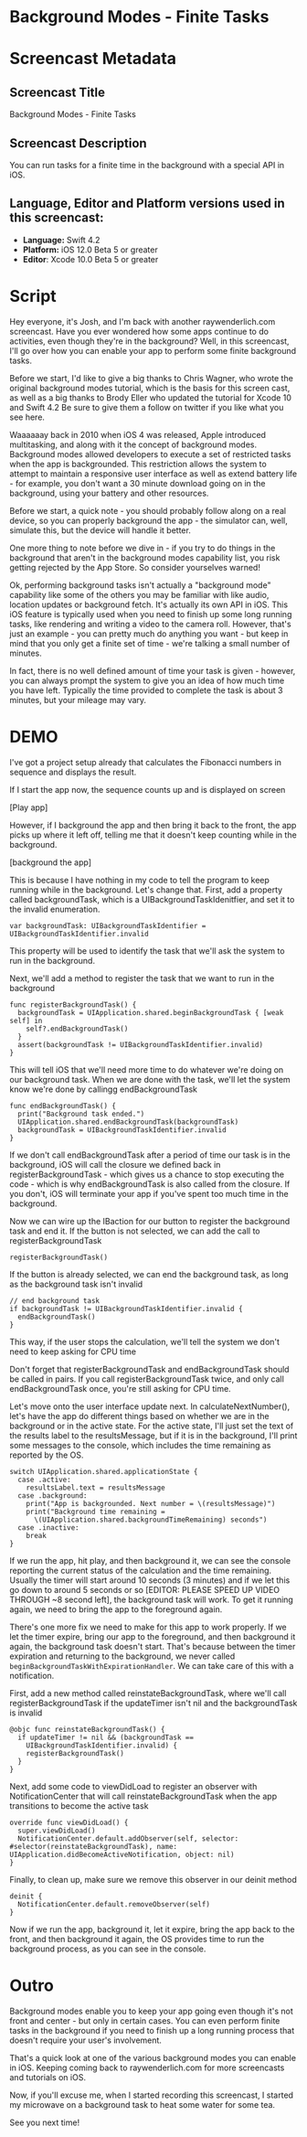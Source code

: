 # Background Modes - Finite Tasks


# Screencast Metadata

## Screencast Title

Background Modes - Finite Tasks

## Screencast Description

You can run tasks for a finite time in the background with a special API in iOS.  

## Language, Editor and Platform versions used in this screencast:

* **Language:** Swift 4.2
* **Platform:** iOS 12.0 Beta 5 or greater
* **Editor**: Xcode 10.0 Beta 5 or greater


# Script

Hey everyone, it's Josh, and I'm back with another raywenderlich.com screencast.  Have you ever wondered how some apps continue to do activities, even though they're in the background?  Well, in this screencast, I'll go over how you can enable your app to perform some finite background tasks.    

Before we start, I'd like to give a big thanks to Chris Wagner, who wrote the original background modes tutorial, which is the basis for this screen cast, as well as a big thanks to Brody Eller who updated the tutorial for Xcode 10 and Swift 4.2  Be sure to give them a follow on twitter if you like what you see here.  


Waaaaaay back in 2010 when iOS 4 was released, Apple introduced multitasking, and along with it the concept of background modes.  Background modes allowed developers to execute a set of restricted tasks when the app is backgrounded.  This restriction allows the system to attempt to maintain a responsive user interface as well as extend battery life - for example, you don't want a 30 minute download going on in the background, using your battery and other resources.  

Before we start, a quick note - you should probably follow along on a real device, so you can properly background the app - the simulator can, well, simulate this, but the device will handle it better.  

One more thing to note before we dive in - if you try to do things in the background that aren't in the background modes capability list, you risk getting rejected by the App Store.  So consider yourselves warned!

Ok, performing background tasks isn't actually a "background mode" capability like some of the others you may be familiar with like audio, location updates or background fetch. It's actually its own API in iOS.  This iOS feature is typically used when you need to finish up some long running tasks, like rendering and writing a video to the camera roll.  However, that's just an example - you can pretty much do anything you want - but keep in mind that you only get a finite set of time - we're talking a small number of minutes.  

In fact, there is no well defined amount of time your task is given - however, you can always prompt the system to give you an idea of how much time you have left.  Typically the time provided to complete the task is about 3 minutes, but your mileage may vary.   


# DEMO

I've got a project setup already that calculates the Fibonacci numbers in sequence and displays the result. 

If I start the app now, the sequence counts up and is displayed on screen

[Play app]

However, if I background the app and then bring it back to the front, the app picks up where it left off, telling me that it doesn't keep counting while in the background.  

[background the app]

This is because I have nothing in my code to tell the program to keep running while in the background.  Let's change that.  First, add a property called backgroundTask, which is a UIBackgroundTaskIdenitfier, and set it to the invalid enumeration.  


`var backgroundTask: UIBackgroundTaskIdentifier = UIBackgroundTaskIdentifier.invalid`

This property will be used to identify the task that we'll ask the system to run in the background. 

Next, we'll add a method to register the task that we want to run in the background

```
func registerBackgroundTask() {
  backgroundTask = UIApplication.shared.beginBackgroundTask { [weak self] in
    self?.endBackgroundTask()
  }
  assert(backgroundTask != UIBackgroundTaskIdentifier.invalid)
}
```

This will tell iOS that we'll need more time to do whatever we're doing on our background task.  When we are done with the task, we'll let the system know we're done by callingg endBackgroundTask

```
func endBackgroundTask() {
  print("Background task ended.")
  UIApplication.shared.endBackgroundTask(backgroundTask)
  backgroundTask = UIBackgroundTaskIdentifier.invalid
}

```

If we don't call endBackgroundTask after a period of time our task is in the background, iOS will call the closure we defined back in registerBackgroundTask - which gives us a chance to stop executing the code - which is why endBackgroundTask is also called from the closure.  If you don't, iOS will terminate your app if you've spent too much time in the background. 

Now we can wire up the IBaction for our button to register the background task and end it.  If the button is not selected, we can add the call to registerBackgroundTask

`registerBackgroundTask()`

If the button is already selected, we can end the background task, as long as the background task isn't invalid


```
// end background task
if backgroundTask != UIBackgroundTaskIdentifier.invalid {
  endBackgroundTask()
}
```

This way, if the user stops the calculation, we'll tell the system we don't need to keep asking for CPU time

Don't forget that registerBackgroundTask and endBackgroundTask should be called in pairs.  If you call registerBackgroundTask twice, and only call endBackgroundTask once, you're still asking for CPU time.  

Let's move onto the user interface update next.  In calculateNextNumber(), let's have the app do different things based on whether we are in the background or in the active state.  For the active state, I'll just set the text of the results label to the resultsMessage, but if it is in the background, I'll print some messages to the console, which includes the time remaining as reported by the OS.  

```
switch UIApplication.shared.applicationState {
  case .active:
    resultsLabel.text = resultsMessage
  case .background:
    print("App is backgrounded. Next number = \(resultsMessage)")
    print("Background time remaining = 
      \(UIApplication.shared.backgroundTimeRemaining) seconds")
  case .inactive:
    break
}

```

If we run the app, hit play, and then background it, we can see the console reporting the current status of the calculation and the time remaining.  Usually the timer will start around 10 seconds (3 minutes) and if we let this go down to around 5 seconds or so [EDITOR: PLEASE SPEED UP VIDEO THROUGH ~8 second left], the background task will work.  To get it running again, we need to bring the app to the foreground again.  

There's one more fix we need to make for this app to work properly.  If we let the timer expire, bring our app to the foreground, and then background it again, the background task doesn't start.  That's because between the timer expiration and returning to the background, we never called `beginBackgroundTaskWithExpirationHandler`.  We can take care of this with a notification.

First, add a new method called reinstateBackgroundTask, where we'll call registerBackgroundTask if the updateTimer isn't nil and the backgroundTask is invalid

```
@objc func reinstateBackgroundTask() {
  if updateTimer != nil && (backgroundTask == 
    UIBackgroundTaskIdentifier.invalid) {
    registerBackgroundTask()
  }
}
````

Next, add some code to viewDidLoad to register an observer with NotificationCenter that will call reinstateBackgroundTask when the app transitions to become the active task

```
override func viewDidLoad() {
  super.viewDidLoad()
  NotificationCenter.default.addObserver(self, selector: #selector(reinstateBackgroundTask), name: UIApplication.didBecomeActiveNotification, object: nil)
}

```

Finally, to clean up, make sure we remove this observer in our deinit method 

```
deinit {
  NotificationCenter.default.removeObserver(self)
}
```

Now if we run the app, background it, let it expire, bring the app back to the front, and then background it again, the OS provides time to run the background process, as you can see in the console.  


# Outro

Background modes enable you to keep your app going even though it's not front and center - but only in certain cases.  You can even perform finite tasks in the background if you need to finish up a long running process that doesn't require your user's involvement.  
 
That's a quick look at one of the various background modes you can enable in iOS.  Keeping coming back to raywenderlich.com for more screencasts and tutorials on iOS.  

Now, if you'll excuse me, when I started recording this screencast, I started my microwave on a background task to heat some water for some tea.  

See you next time!

